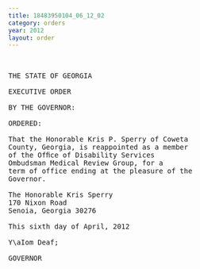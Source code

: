 ```yaml
---
title: 18483950104_06_12_02
category: orders
year: 2012
layout: order
---
```


<pre> 

THE STATE OF GEORGIA

EXECUTIVE ORDER

BY THE GOVERNOR:

ORDERED:

That the Honorable Kris P. Sperry of Coweta
County, Georgia, is reappointed as a member
of the Ofﬁce of Disability Services
Ombudsman Medical Review Group, for a
term of office ending at the pleasure of the
Governor.

The Honorable Kris Sperry
170 Nixon Road
Senoia, Georgia 30276

This sixth day of April, 2012

Y\aIom Deaf;

GOVERNOR

</pre>
